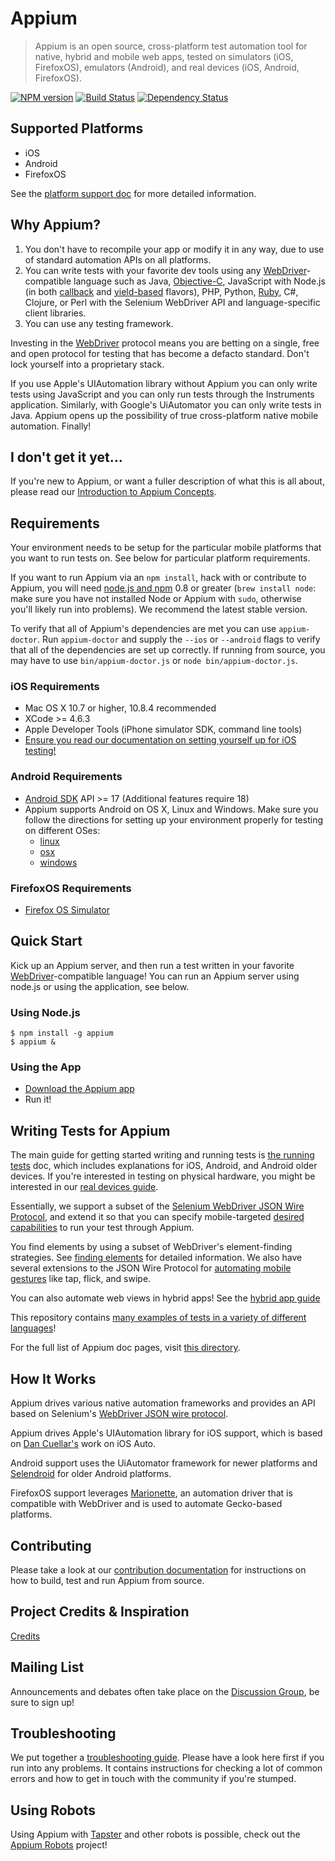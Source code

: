 # Appium

> Appium is an open source, cross-platform test automation tool for native, hybrid and mobile web apps, tested on simulators (iOS, FirefoxOS), emulators (Android), and real devices (iOS, Android, FirefoxOS).

[![NPM version](https://badge.fury.io/js/appium.png)](https://npmjs.org/package/appium)
[![Build Status](https://api.travis-ci.org/appium/appium.png?branch=master)](https://travis-ci.org/appium/appium)
[![Dependency Status](https://gemnasium.com/appium/appium.png)](https://gemnasium.com/appium/appium)


## Supported Platforms

* iOS
* Android
* FirefoxOS

See the [platform support doc](platform-support) for more detailed information.

## Why Appium?

1. You don't have to recompile your app or modify it in any way, due
   to use of standard automation APIs on all platforms.
2. You can write tests with your favorite dev tools using any [WebDriver](https://code.google.com/p/selenium/wiki/JsonWireProtocol)-compatible
   language such as Java, [Objective-C](https://github.com/appium/selenium-objective-c),
   JavaScript with Node.js (in both [callback](https://github.com/admc/wd) and [yield-based](https://github.com/jlipps/yiewd) flavors),
   PHP, Python, [Ruby](https://github.com/appium/ruby_lib), C#, Clojure, or Perl
   with the Selenium WebDriver API and language-specific client libraries.
3. You can use any testing framework.

Investing in the [WebDriver](https://code.google.com/p/selenium/wiki/JsonWireProtocol) protocol means you are betting on a single, free and open protocol for testing that has become a defacto standard. Don't lock yourself into a proprietary stack.

If you use Apple's UIAutomation library without Appium you can only write tests
using JavaScript and you can only run tests through the Instruments application.
Similarly, with Google's UiAutomator you can only write tests in Java. Appium
opens up the possibility of true cross-platform native mobile automation. Finally!

## I don't get it yet...

If you're new to Appium, or want a fuller description of what this is all about, please read our [Introduction to Appium Concepts](intro).

## Requirements

Your environment needs to be setup for the particular mobile platforms that you
want to run tests on. See below for particular platform requirements.

If you want to run Appium via an `npm install`, hack with or contribute to Appium, you will need
[node.js and npm](http://nodejs.org) 0.8 or greater (`brew install node`: make sure you have not installed Node or Appium with `sudo`, otherwise you'll likely run into problems). We recommend the latest stable version.

To verify that all of Appium's dependencies are met you can use `appium-doctor`.
Run `appium-doctor` and supply the `--ios` or `--android` flags to verify that all
of the dependencies are set up correctly. If running from source, you may have to use
`bin/appium-doctor.js` or `node bin/appium-doctor.js`.

### iOS Requirements

* Mac OS X 10.7 or higher, 10.8.4 recommended
* XCode &gt;= 4.6.3
* Apple Developer Tools (iPhone simulator SDK, command line tools)
* [Ensure you read our documentation on setting yourself up for iOS testing!](https://github.com/appium/appium/blob/master/docs/en/running-on-osx.md#ios)

### Android Requirements

* [Android SDK](http://developer.android.com) API &gt;= 17 (Additional features require 18)
* Appium supports Android on OS X, Linux and Windows. Make sure you follow the
  directions for setting up your environment properly for testing on different OSes:
  * [linux](https://github.com/appium/appium/blob/master/docs/en/running-on-linux.md)
  * [osx](https://github.com/appium/appium/blob/master/docs/en/running-on-osx.md#android)
  * [windows](https://github.com/appium/appium/blob/master/docs/en/running-on-windows.md)

### FirefoxOS Requirements

* [Firefox OS Simulator](https://developer.mozilla.org/en/docs/Tools/Firefox_OS_Simulator)

## Quick Start

Kick up an Appium server, and then run a test written in your favorite [WebDriver](https://code.google.com/p/selenium/wiki/JsonWireProtocol)-compatible language!
You can run an Appium server using node.js or using the application, see below.

### Using Node.js

    $ npm install -g appium
    $ appium &

### Using the App

* [Download the Appium app](https://github.com/appium/appium/releases)
* Run it!

## Writing Tests for Appium

The main guide for getting started writing and running tests is [the running tests](https://github.com/appium/appium/blob/master/docs/en/running-tests.md) doc, which includes explanations for iOS, Android, and Android older devices. If you're interested in testing on physical hardware, you might be interested in our [real devices guide](https://github.com/appium/appium/blob/master/docs/en/real-devices.md).

Essentially, we support a subset of the [Selenium WebDriver JSON Wire Protocol](https://code.google.com/p/selenium/wiki/JsonWireProtocol), and extend it so that you can specify mobile-targeted [desired capabilities](https://github.com/appium/appium/blob/master/docs/en/caps.md) to run your test through Appium.

You find elements by using a subset of WebDriver's element-finding strategies.
See [finding elements](https://github.com/appium/appium/blob/master/docs/en/finding-elements.md) for detailed information. We also have several extensions to the JSON Wire Protocol for [automating
mobile gestures](https://github.com/appium/appium/blob/master/docs/en/gestures.md)
like tap, flick, and swipe.

You can also automate web views in hybrid apps! See the [hybrid app
guide](https://github.com/appium/appium/blob/master/docs/en/hybrid.md)

This repository contains [many examples of tests in a variety of different languages](https://github.com/appium/appium/tree/master/sample-code/examples)!

For the full list of Appium doc pages, visit [this directory](https://github.com/appium/appium/blob/master/docs/en/).

## How It Works

Appium drives various native automation frameworks and provides an API based on
Selenium's [WebDriver JSON wire protocol](https://code.google.com/p/selenium/wiki/JsonWireProtocol).

Appium drives Apple's UIAutomation library for iOS support, which is based on
[Dan Cuellar's](http://github.com/penguinho) work on iOS Auto.

Android support uses the UiAutomator framework for newer platforms and
[Selendroid](http://github.com/DominikDary/selendroid) for older Android platforms.

FirefoxOS support leverages [Marionette](https://developer.mozilla.org/en-US/docs/Marionette),
an automation driver that is compatible with WebDriver and is used to automate
Gecko-based platforms.

## Contributing

Please take a look at our [contribution documentation](https://github.com/appium/appium/blob/master/CONTRIBUTING.md)
for instructions on how to build, test and run Appium from source.

## Project Credits & Inspiration

[Credits](https://github.com/appium/appium/blob/master/docs/en/credits.md)

## Mailing List

Announcements and debates often take place on the [Discussion Group](https://groups.google.com/d/forum/appium-discuss), be sure to sign up!

## Troubleshooting

We put together a [troubleshooting guide](https://github.com/appium/appium/blob/master/docs/en/troubleshooting.md).
Please have a look here first if you run into any problems. It contains instructions for checking a lot
of common errors and how to get in touch with the community if you're stumped.

## Using Robots

Using Appium with [Tapster](https://github.com/hugs/tapsterbot) and other robots is possible,
check out the [Appium Robots](https://github.com/appium/robots) project!
